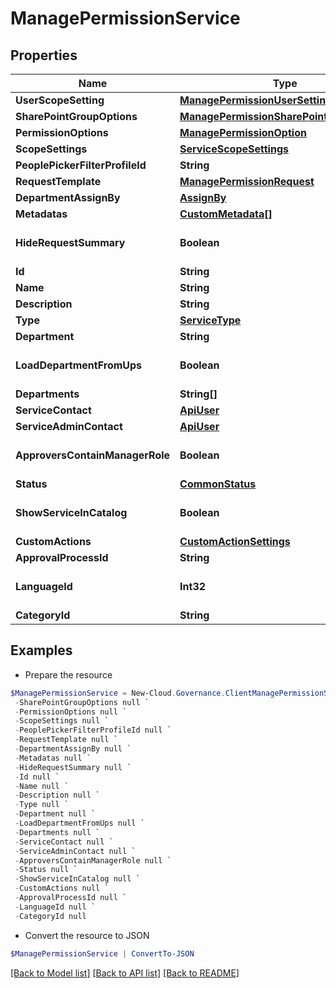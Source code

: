 # ManagePermissionService
## Properties

Name | Type | Description | Notes
------------ | ------------- | ------------- | -------------
**UserScopeSetting** | [**ManagePermissionUserSetting**](ManagePermissionUserSetting.md) |  | [optional] 
**SharePointGroupOptions** | [**ManagePermissionSharePointGroupOption**](ManagePermissionSharePointGroupOption.md) |  | [optional] 
**PermissionOptions** | [**ManagePermissionOption**](ManagePermissionOption.md) |  | [optional] 
**ScopeSettings** | [**ServiceScopeSettings**](ServiceScopeSettings.md) |  | [optional] 
**PeoplePickerFilterProfileId** | **String** |  | [optional] 
**RequestTemplate** | [**ManagePermissionRequest**](ManagePermissionRequest.md) |  | [optional] 
**DepartmentAssignBy** | [**AssignBy**](AssignBy.md) |  | [optional] 
**Metadatas** | [**CustomMetadata[]**](CustomMetadata.md) |  | [optional] 
**HideRequestSummary** | **Boolean** |  | [optional] [default to $false]
**Id** | **String** |  | [optional] 
**Name** | **String** |  | [optional] 
**Description** | **String** |  | [optional] 
**Type** | [**ServiceType**](ServiceType.md) |  | [optional] 
**Department** | **String** |  | [optional] 
**LoadDepartmentFromUps** | **Boolean** |  | [optional] [default to $false]
**Departments** | **String[]** |  | [optional] 
**ServiceContact** | [**ApiUser**](ApiUser.md) |  | [optional] 
**ServiceAdminContact** | [**ApiUser**](ApiUser.md) |  | [optional] 
**ApproversContainManagerRole** | **Boolean** |  | [optional] [default to $false]
**Status** | [**CommonStatus**](CommonStatus.md) |  | [optional] 
**ShowServiceInCatalog** | **Boolean** |  | [optional] [default to $false]
**CustomActions** | [**CustomActionSettings**](CustomActionSettings.md) |  | [optional] 
**ApprovalProcessId** | **String** |  | [optional] 
**LanguageId** | **Int32** |  | [optional] [default to 0]
**CategoryId** | **String** |  | [optional] 

## Examples

- Prepare the resource
```powershell
$ManagePermissionService = New-Cloud.Governance.ClientManagePermissionService  -UserScopeSetting null `
 -SharePointGroupOptions null `
 -PermissionOptions null `
 -ScopeSettings null `
 -PeoplePickerFilterProfileId null `
 -RequestTemplate null `
 -DepartmentAssignBy null `
 -Metadatas null `
 -HideRequestSummary null `
 -Id null `
 -Name null `
 -Description null `
 -Type null `
 -Department null `
 -LoadDepartmentFromUps null `
 -Departments null `
 -ServiceContact null `
 -ServiceAdminContact null `
 -ApproversContainManagerRole null `
 -Status null `
 -ShowServiceInCatalog null `
 -CustomActions null `
 -ApprovalProcessId null `
 -LanguageId null `
 -CategoryId null
```

- Convert the resource to JSON
```powershell
$ManagePermissionService | ConvertTo-JSON
```

[[Back to Model list]](../README.md#documentation-for-models) [[Back to API list]](../README.md#documentation-for-api-endpoints) [[Back to README]](../README.md)

